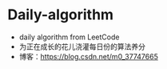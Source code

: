 # Daily-algorithm

- daily algorithm from LeetCode
- 为正在成长的花儿浇灌每日份的算法养分
- 博客：https://blog.csdn.net/m0_37747665
